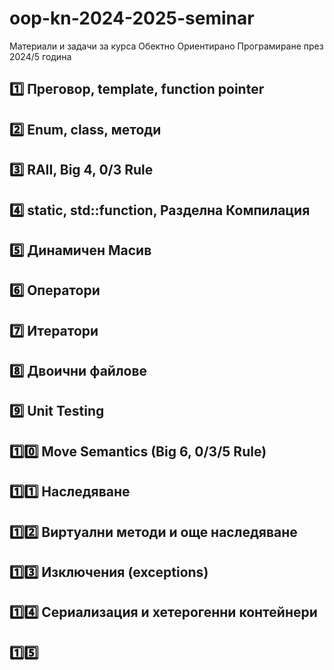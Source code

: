 # oop-kn-2024-2025-seminar
Материали и задачи за курса Обектно Ориентирано Програмиране през 2024/5 година

## [1️⃣](week_01/) Преговор, template, function pointer
## [2️⃣](week_02/) Enum, class, методи
## [3️⃣](week_03/) RAII, Big 4, 0/3 Rule
## [4️⃣](week_04/) static, std::function, Разделна Компилация
## [5️⃣](week_05/) Динамичен Mасив
## [6️⃣](week_06/) Oператори
## [7️⃣](week_07/) Итератори
## [8️⃣](week_08/) Двоични файлове
## [9️⃣](week_09/) Unit Testing
## [1️⃣0️⃣](week_10/) Move Semantics (Big 6, 0/3/5 Rule)
## [1️⃣1️⃣](week_11/) Наследяване
## [1️⃣2️⃣](week_12/) Виртуални методи и още наследяване
## [1️⃣3️⃣](week_13/) Изключения (exceptions)
## [1️⃣4️⃣](week_14/) Сериализация и хетерогенни контейнери
## [1️⃣5️⃣](week_15/)
